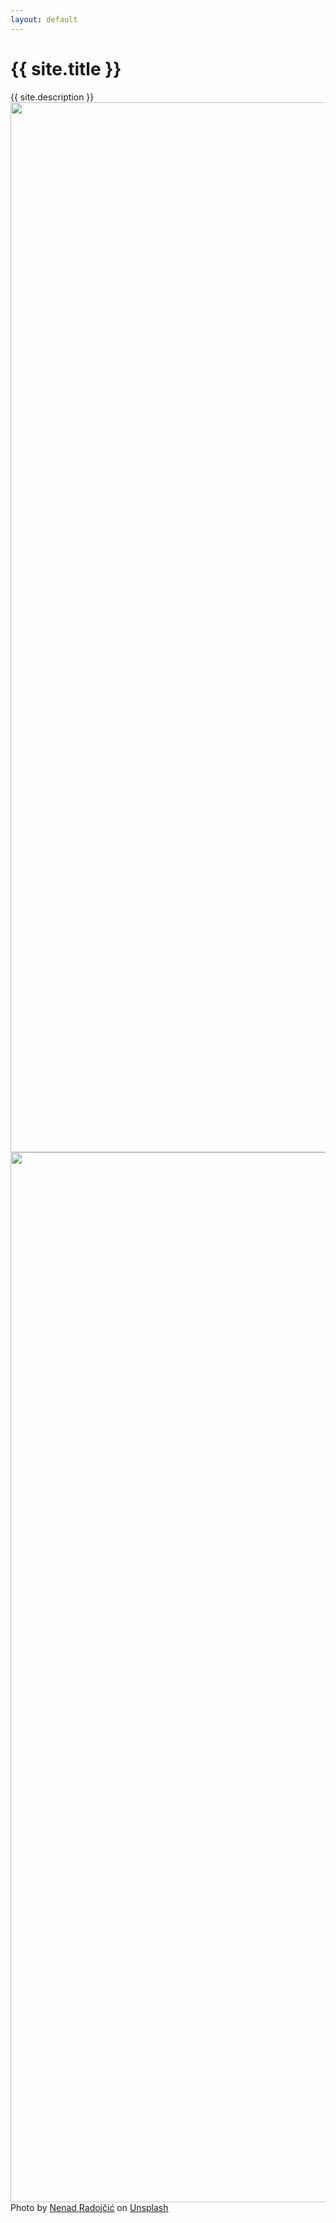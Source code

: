 ```yaml
---
layout: default
---
```

<div class="container">
  <h1>{{ site.title }}</h1>
  {{ site.description }}

  <div class="before-after-wrap ba-slider">
    <img style="max-width: 100%; height: auto;" class="first" width="1680" height="1120" src="{{ relativePathPrefix }}dist/assets/img.jpg" alt="" />
      <div class="before-after slider">
        <div class="resize">
          <img style="height: auto;" class="second" width="1680" height="1120" src="{{ relativePathPrefix }}dist/assets/img-alt.jpg" alt="" />
        </div>
        <span class="handle icon-drag"></span>
      </div>
  </div>
  Photo by <a href="https://unsplash.com/@necone?utm_content=creditCopyText&utm_medium=referral&utm_source=unsplash">Nenad Radojčić</a> on <a href="https://unsplash.com/photos/gray-concrete-building-under-white-sky-during-daytime-JBm5eNo6B4E?utm_content=creditCopyText&utm_medium=referral&utm_source=unsplash">Unsplash</a>
</div>
  
